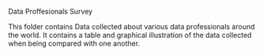 Data Proffesionals Survey

This folder contains Data collected about various data professionals around the world. It contains a table and graphical illustration of the data collected when being compared with one another.
